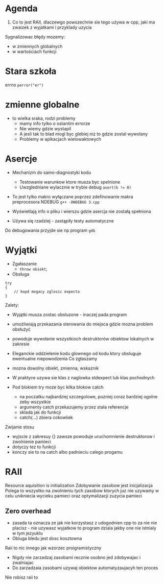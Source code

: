 # Agenda
1. Co to jest RAII, dlaczewgo powszechnie sie tego używa w cpp, jaki ma zwaizek z wyjatkami i przyklady uzycia

Sygnalizowac błędy mozemy:
- w zmiennych globalnych
- w wartościach funkcji

# Stara szkoła
errno
`perror("er")`

# zmienne globalne
- to wielka sraka, rodzi problemy
	- mamy info tylko o ostantim errorze
	- Nie wiemy gdzie wystapil
	- A jesli tak to blad mogl byc glebiej niz to gdzie zostal wywolany
	- Problemy w aplkacjach wielowaktowych

# Asercje
- Mechanizm do samo-diagnostyki kodu
	- Testowanie warunkow ktore musza byc spelnione
	- Uwzgledniane wylacznie w trybie debug
`asert(b != 0)`
- To jest tylko makro wyłączane poprzez zdefinowanie makra preprocesora NDEBUG
`g++ -DNDEBUG 3.cpp`

- Wyświetlają info o pliku i wierszu gdzie asercja nie zostałą spełniona
- Używa się rzadziej - zastąpiły testy automatyczne

Do debugowania przyjde sie np program `gdb`

# Wyjątki
- Zgałaszanie
	- `throw obiekt`;
- Obsługa
```
try
{
	// kopd mogacy zglosic expecta
}
```
Zalety:
- Wyjątki musza zostac obsluzone - inaczej pada program
- umożliwiają przekazania sterowania do miejsca gdzie mozna problem obsłużyć
- powoduje wywołanie wszystkioch destruktorów obiektow lokalnych w zakresie
- Eleganckie oddzielenie kodu glownego od kodu ktory obsluguje ewentualne niepowodzenia
Co zgłaszamy
- mozna dowolny obiekt, zmienna, wskaznik
- W praktyce uzywa sie klas z naglowka stdexpect lub klas pochodnych

- Pod blokiem try moze byc kilka blokow catch 
	- na poczatku najbardziej szczegolowe, pozniej coraz bardziej ogolne zeby wszystkie 
	- argumenty catch przekazujemy przez stala referencje
	- sklada jak do funkcji
	- catch(...) zbiera cokowliek

Zwijanie stosu
- wyjscie z zakresuy {} zawsze powoduje uruchomnienie destruktorow i zwolnienie pamieci
- dotyczy tez to funkcji 
- konczy sie to na catch albo padnieciu calego progamu
# RAII
Resource aquisition is initialization
Zdobywanie zasobow jest inicjalizacja
Polega to wszystko na zwolnieniu tych zasobow ktorych juz nie uzywamy w celu unikniecia wycieku pamieci oraz optymalizacji zuzycia pamieci

## Zero overhead
- zasada ta oznacza ze jak nie korzystasz z udogodnien cpp to za nie nie placisz - nie uzywasz wyjatkow to program dziala jakby one nie istnialy w tym jezyuklu
- Obluga bledu jest dosc kosztowna 

Raii to nic innego jak wzorzec proigramistyczny 
- Nigdy nie zarzadzaj zasobami recznie osobno jed zdobywajac i zwalniajac
- Do zarzadzaia zasobami uzywaj obiektow automatyzaujacyh ten proces

Nie robisz raii to 
